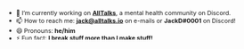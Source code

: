 <svg xmlns="http://www.w3.org/2000/svg" fill="none" viewBox="0 0 650 85" width="650" height="85" style="/*! background: #0d1117; */">
    <foreignObject width="100%" height="100%">
        <div xmlns="http://www.w3.org/1999/xhtml">
            <style>
                @keyframes gradientText {
                  0% {
                    background-position: 0% 50%;
                  }
                  50% {
                    background-position: 100% 50%;
                  }
                  100% {
                    background-position: 0% 50%;
                  }
                }
                
                h1 {
                  font-family: 
                    'Segoe UI', 
                    'Roboto', 
                    'Oxygen', 
                    'Ubuntu', 
                    'Cantarell', 
                    'Fira Sans', 
                    'Droid Sans', 
                    'Helvetica Neue', 
                    sans-serif;
                  margin: 0;
                  font-size: 3.75em;
                  font-weight: 900;
                  letter-spacing: -.05em;
                  text-align: left;
                    float: left;
      
                }
                .normal {
                    color: #0d1117;
                    -webkit-text-stroke: 1px white;
                }
                .jack {
                    background: -webkit-linear-gradient(right,#c700ff,#46a0ff);
                  background: linear-gradient(270deg,#c700ff 0,#46a0ff);
                  background-size: 350%;
                  background-clip: text;
                  -webkit-background-clip: text;
                  -webkit-text-fill-color: transparent;
                  -webkit-animation: gradientText 3s ease infinite;
                  animation: gradientText 3s ease infinite;
                }
            </style>
            <h1>
          <span class="normal">Hi there, I'm </span><span class="jack">Jack</span>
            </h1>
        </div>
    </foreignObject>
<style xmlns="" class="darkreader darkreader--fallback">html, body, body :not(iframe) {
    background-color: #17191a !important;
    border-color: #776e62 !important;
    color: #e9e7e4 !important;
}</style></svg>


- 🔭 I’m currently working on **[AllTalks](https://github.com/AllTalks)**, a mental health community on Discord.
- 📫 How to reach me: **jack@alltalks.io** on e-mails or **JackD#0001** on Discord!
- 😄 Pronouns: **he/him**
- ⚡ Fun fact: **I break stuff more than I make stuff!**
- 💗 Kacey (02.06.21)
<br><br><br>
<a href="https://discord.com/users/883306318063079454">
  <img src="https://lanyard-profile-readme.vercel.app/api/883306318063079454" align="left"/>
</a>
